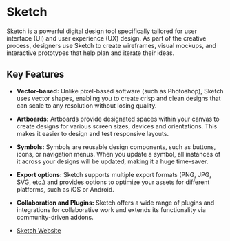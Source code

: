 # Sketch

Sketch is a powerful digital design tool specifically tailored for user interface (UI) and user experience (UX) design. As part of the creative process, designers use Sketch to create wireframes, visual mockups, and interactive prototypes that help plan and iterate their ideas.

## Key Features

- **Vector-based:** Unlike pixel-based software (such as Photoshop), Sketch uses vector shapes, enabling you to create crisp and clean designs that can scale to any resolution without losing quality.

- **Artboards:** Artboards provide designated spaces within your canvas to create designs for various screen sizes, devices and orientations. This makes it easier to design and test responsive layouts.

- **Symbols:** Symbols are reusable design components, such as buttons, icons, or navigation menus. When you update a symbol, all instances of it across your designs will be updated, making it a huge time-saver.

- **Export options:** Sketch supports multiple export formats (PNG, JPG, SVG, etc.) and provides options to optimize your assets for different platforms, such as iOS or Android.

- **Collaboration and Plugins:** Sketch offers a wide range of plugins and integrations for collaborative work and extends its functionality via community-driven addons.

- [Sketch Website](https://www.sketch.com/)
